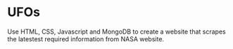 # UFOs
Use HTML, CSS, Javascript and MongoDB to create a website that scrapes the latestest required information from NASA website.
